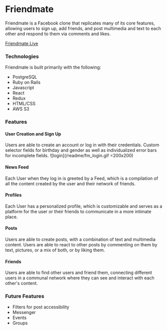 # Friendmate

Friendmate is a Facebook clone that replicates many of its core features, allowing users to sign up, add friends, and post multimedia and text to each other and respond to them via comments and likes.

[Friendmate Live](https://friendmate.herokuapp.com/?#/)

### Technologies

Friendmate is built primarily with the following: 

* PostgreSQL
* Ruby on Rails
* Javascript
* React
* Redux
* HTML/CSS
* AWS S3

### Features

#### User Creation and Sign Up
Users are able to create an account or log in with their credentials. Custom selector fields for birthday and gender as well as individualized error bars for incomplete fields.
![login](/readme/fm_login.gif =200x200)
#### News Feed
Each User when they log in is greeted by a Feed, which is a compilation of all the content created by the user and their network of friends.

#### Profiles
Each User has a personalized profile, which is customizable and serves as a platform for the user or their friends to communicate in a more intimate place.

#### Posts
Users are able to create posts, with a combination of text and multimedia content. Users are able to react to other posts by commenting on them by text, pictures, or a mix of both, or by liking them.

#### Friends
Users are able to find other users and friend them, connecting different users in a communal network where they can see and interact with each other's content.

### Future Features

* Filters for post accessibility
* Messenger
* Events
* Groups








